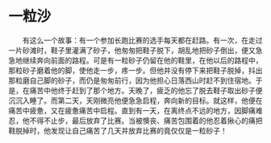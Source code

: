 # 一粒沙
　　有这么一个故事：有一个参加长跑比赛的选手每天都在赶路。有一次，在走过一片砂滩时，鞋子里灌满了砂子，他匆匆把鞋子脱下，胡乱地把砂子倒出，便又急急地继续奔向前面的路程。可是有一粒砂子仍留在他的鞋里，在他以后的路程中，那粒砂子磨着他的脚，使他走一步，疼一步。但他并没有停下来把鞋子脱掉，抖出那粒磨自己脚的砂子，而仍是匆匆前行，因为他担心日落西山时赶不到住宿地。于是，在痛苦中他终于赶到了那个地方。天晚了，疲乏的他忘了脱去鞋子取出砂子便沉沉入睡了。而第二天，天刚微亮他便急急启程，奔向新的目标。就这样，他便在痛苦中疲惫，又在疲惫痛苦中启程。直到有一天，在离终点不远的地方，因脚痛难忍，他不得不止步，最后放弃了比赛。当被懊丧、痛苦包围着的他忍着揪心的痛把鞋脱掉时，他发现让自己痛苦了几天并放弃比赛的竟仅仅是一粒砂子！
 